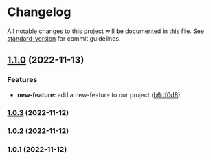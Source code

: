 # Changelog

All notable changes to this project will be documented in this file. See [standard-version](https://github.com/conventional-changelog/standard-version) for commit guidelines.

## [1.1.0](https://github.com/Pooja-Jeyasri/test/compare/v1.0.3...v1.1.0) (2022-11-13)


### Features

* **new-feature:** add a new-feature to our project ([b6df0d8](https://github.com/Pooja-Jeyasri/test/commit/b6df0d88e8dcaff834089c14524239fb640df90f))

### [1.0.3](https://github.com/Pooja-Jeyasri/test/compare/v1.0.2...v1.0.3) (2022-11-12)

### [1.0.2](https://github.com/Pooja-Jeyasri/test/compare/v1.0.1...v1.0.2) (2022-11-12)

### 1.0.1 (2022-11-12)
